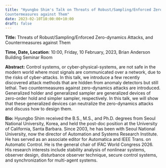 ```yaml
---
title: "Hyungbo Shim's Talk on Threats of Robust/Sampling/Enforced Zero-dynamics Attacks, and
Countermeasures against Them"
date: 2023-02-10T10:00:00+10:00
draft: false
---
```



__Title:__  Threats of Robust/Sampling/Enforced Zero-dynamics Attacks, and
Countermeasures against Them


__Time, Date, Location__: 10:00, Friday, 10 February, 2023, Brian Anderson Building Seminar Room

__Abstract:__ Control systems, or cyber-physical-systems, are not safe in the modern
world where most signals are communicated over a network, due to the risks
of cyber-attacks. In this talk, we introduce a few recently discovered
attack methods that are hidden from anomaly detectors but still lethal. Two
countermeasures against zero-dynamics attacks are introduced. Generalized
holder and generalized sampler are generalized devices of zero-order hold
and simpler sampler, respectively. In this talk, we will show that these
generalized devices can neutralize the zero-dynamics attacks and discuss
how to design them.

__Bio:__ Hyungbo Shim received the B.S., M.S., and Ph.D. degrees from Seoul National
University, Korea, and held the post-doc position at the University of
California, Santa Barbara. Since 2003, he has been with Seoul National
University, now the director of Automation and Systems Research Institute.
He has served as an associate editor for Automatica and IEEE Trans. on
Automatic Control. He is the general chair of IFAC World Congress 2026. His
research interests include stability analysis of nonlinear systems,
observer design, disturbance observer technique, secure control systems,
and synchronization for multi-agent systems.


